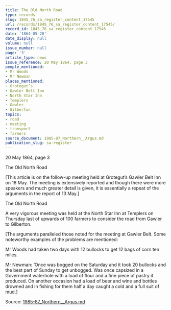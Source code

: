 ```yaml
---
title: The Old North Road
type: records
slug: 1845_76_sa_register_content_17545
url: /records/1845_76_sa_register_content_17545/
record_id: 1845_76_sa_register_content_17545
date: '1864-05-20'
date_display: null
volume: null
issue_number: null
page: '3'
article_type: news
issue_reference: 20 May 1864, page 3
people_mentioned:
- Mr Woods
- Mr Newman
places_mentioned:
- Grotegut’s
- Gawler Belt Inn
- North Star Inn
- Templers
- Gawler
- Gilberton
topics:
- road
- meeting
- transport
- farmers
source_document: 1985-87_Northern__Argus.md
publication_slug: sa-register
---
```


20 May 1864, page 3

The Old North Road

[This article is on the follow-up meeting held at Grotegut’s Gawler Belt Inn on 18 May.  The meeting is extensively reported and though there were more speakers and much greater detail is given, it is essentially a repeat of the arguments in the report of 13 May.]

The Old North Road

A very vigorous meeting was held at the North Star Inn at Templers on Thursday last of upwards of 100 farmers to consider the road from Gawler to Gilberton.

[The arguments paralleled those noted for the meeting at Gawler Belt.  Some noteworthy examples of the problems are mentioned:

Mr Woods had taken two days with 12 bullocks to get 12 bags of corn ten miles.

Mr Newman: ‘Once was bogged on the Saturday and it took 20 bullocks and the best part of Sunday to get unbogged.  Was once capsized in a Government waterhole with a load of flour and a fine piece of pastry it produced. On another occasion had a load of beer and wine and bottles drowned and in fishing for them half a day caught a cold and a full suit of mud.]


Source: [1985-87_Northern__Argus.md](/downloads/markdown/1985-87_Northern__Argus.md)
